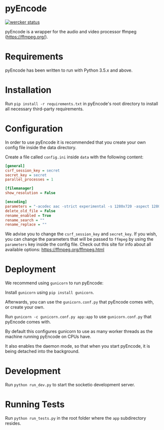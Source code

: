 pyEncode
============
[![wercker status](https://app.wercker.com/status/bb64a538d69c241f7b4c25c32b2d1a92/m "wercker status")](https://app.wercker.com/project/bykey/bb64a538d69c241f7b4c25c32b2d1a92)

pyEncode is a wrapper for the audio and video processor ffmpeg (https://ffmpeg.org/).

Requirements
============
pyEncode has been written to run with Python 3.5.x and above.

Installation
============
Run `pip install -r requirements.txt` in pyEncode's root directory to install all necessary third-party requirements.

Configuration
============
In order to use pyEncode it is recommended that you create your own config file inside the data directory.

Create a file called `config.ini` inside `data` with the following content:
```INI
[general]
csrf_session_key = secret
secret_key = secret
parallel_processes = 1

[filemanager]
show_resolution = False

[encoding]
parameters = "-acodec aac -strict experimental -s 1280x720 -aspect 1280:720 -preset slow -crf 22 -f matroska -vcodec libx265"
delete_old_file = False
rename_enabled = True
rename_search = ""
rename_replace = ""
```

We advise you to change the `csrf_session_key` and `secret_key`.
If you wish, you can change the parameters that will be passed to `ffmpeg` by using the `parameters` key inside the config file.
Check out this site for info about all available options: https://ffmpeg.org/ffmpeg.html

Deployment
============
We recommend using `gunicorn` to run pyEncode:

Install `gunicorn` using `pip install gunicorn`.

Afterwards, you can use the `gunicorn.conf.py` that pyEncode comes with, or create your own.

Run `gunicorn -c gunicorn.conf.py app:app` to use `gunicorn.conf.py` that pyEncode comes with.

By default this configures gunicorn to use as many worker threads as the machine running pyEncode on CPUs have.

It also enables the daemon mode, so that when you start pyEncode, it is being detached into the background.

Development
============
Run `python run_dev.py` to start the socketio development server.

Running Tests
============
Run `python run_tests.py` in the root folder where the `app` subdirectory resides.